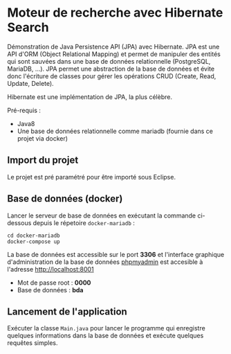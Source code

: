 Moteur de recherche avec Hibernate Search
=========

Démonstration de Java Persistence API (JPA) avec Hibernate. JPA est une API d'ORM (Object Relational Mapping) et permet de manipuler des entités qui sont sauvées dans une base de données relationnelle (PostgreSQL, MariaDB, ...). JPA permet une abstraction de la base de données et évite donc l'écriture de classes pour gérer les opérations CRUD (Create, Read, Update, Delete).

Hibernate est une implémentation de JPA, la plus célèbre.

Pré-requis : 
* Java8
* Une base de données relationnelle comme mariadb (fournie dans ce projet via docker)

Import du projet
---------------

Le projet est pré paramétré pour être importé sous Eclipse. 

 
Base de données (docker)
---------------

Lancer le serveur de base de données en exécutant la commande ci-dessous depuis le répetoire ```docker-mariadb``` :
```
cd docker-mariadb
docker-compose up
```

La base de données est accessible sur le port **3306** et l'interface graphique d'administration de la base de données [phpmyadmin](https://www.phpmyadmin.net/) est accesible à l'adresse [http://localhost:8001](http://localhost:8001)

- Mot de passe root : **0000**
- Base de données : **bda**


Lancement de l'application
---------------

Exécuter la classe ```Main.java``` pour lancer le programme qui enregistre quelques informations dans la base de données et exécute quelques requêtes simples.
